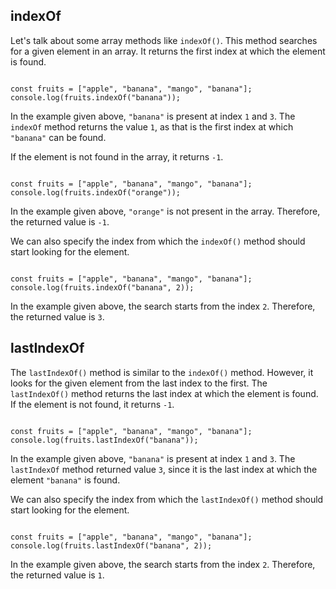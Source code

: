 ## indexOf

Let's talk about some
array methods like `indexOf()`.
This method searches for
a given element in an array.
It returns the first index
at which the element is found.

<codeblock language="javascript" type="lesson">
<code>
const fruits = ["apple", "banana", "mango", "banana"];
console.log(fruits.indexOf("banana"));
</code>
</codeblock>

In the example given above,
`"banana"` is present at index `1` and `3`.
The `indexOf` method returns the value `1`,
as that is the first index
at which `"banana"` can be found.

If the element is not found
in the array,
it returns `-1`.

<codeblock language="javascript" type="lesson">
<code>
const fruits = ["apple", "banana", "mango", "banana"];
console.log(fruits.indexOf("orange"));
</code>
</codeblock>

In the example given above,
`"orange"` is not present in the array.
Therefore,
the returned value is `-1`.

We can also specify the index
from which the `indexOf()`
method should start
looking for the element.

<codeblock language="javascript" type="lesson">
<code>
const fruits = ["apple", "banana", "mango", "banana"];
console.log(fruits.indexOf("banana", 2));
</code>
</codeblock>

In the example given above,
the search starts
from the index `2`.
Therefore,
the returned value is `3`.

## lastIndexOf

The `lastIndexOf()` method is
similar to the `indexOf()` method.
However,
it looks for the given element
from the last index to the first.
The `lastIndexOf()` method
returns the last index
at which the element is found.
If the element is not found,
it returns `-1`.

<codeblock language="javascript" type="lesson">
<code>
const fruits = ["apple", "banana", "mango", "banana"];
console.log(fruits.lastIndexOf("banana"));
</code>
</codeblock>

In the example given above,
`"banana"` is present at index `1` and `3`.
The `lastIndexOf` method returned value `3`,
since it is the last index at which
the element `"banana"` is found.

We can also specify the index
from which the `lastIndexOf()`
method should start
looking for the element.

<codeblock language="javascript" type="lesson">
<code>
const fruits = ["apple", "banana", "mango", "banana"];
console.log(fruits.lastIndexOf("banana", 2));
</code>
</codeblock>

In the example given above,
the search starts
from the index `2`.
Therefore,
the returned value is `1`.
